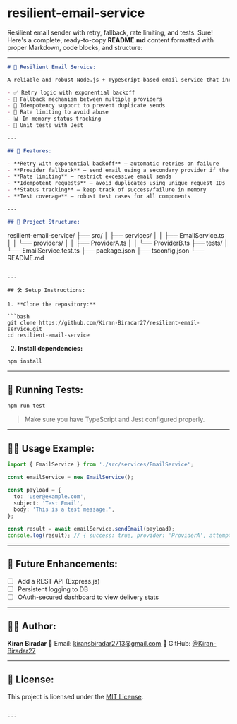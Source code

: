 # resilient-email-service
Resilient email sender with retry, fallback, rate limiting, and tests.
Sure! Here's a complete, ready-to-copy **README.md** content formatted with proper Markdown, code blocks, and structure:

---

```markdown
# 📧 Resilient Email Service:

A reliable and robust Node.js + TypeScript-based email service that includes:

- ✅ Retry logic with exponential backoff  
- 🔄 Fallback mechanism between multiple providers  
- 🧠 Idempotency support to prevent duplicate sends  
- 🚦 Rate limiting to avoid abuse  
- 📊 In-memory status tracking  
- 🧪 Unit tests with Jest  

---

## 🚀 Features:

- **Retry with exponential backoff** – automatic retries on failure  
- **Provider fallback** – send email using a secondary provider if the primary fails  
- **Rate limiting** – restrict excessive email sends  
- **Idempotent requests** – avoid duplicates using unique request IDs  
- **Status tracking** – keep track of success/failure in memory  
- **Test coverage** – robust test cases for all components  

---

## 📁 Project Structure:

```

resilient-email-service/
├── src/
│   ├── services/
│   │   ├── EmailService.ts
│   │   └── providers/
│   │       ├── ProviderA.ts
│   │       └── ProviderB.ts
├── tests/
│   └── EmailService.test.ts
├── package.json
├── tsconfig.json
└── README.md

````

---

## 🛠️ Setup Instructions:

1. **Clone the repository:**

```bash
git clone https://github.com/Kiran-Biradar27/resilient-email-service.git
cd resilient-email-service
````

2. **Install dependencies:**

```bash
npm install
```

---

## 🧪 Running Tests:

```bash
npm run test
```

> Make sure you have TypeScript and Jest configured properly.

---

## 🧑‍💻 Usage Example:

```ts
import { EmailService } from './src/services/EmailService';

const emailService = new EmailService();

const payload = {
  to: 'user@example.com',
  subject: 'Test Email',
  body: 'This is a test message.',
};

const result = await emailService.sendEmail(payload);
console.log(result); // { success: true, provider: 'ProviderA', attempts: 1 }
```

---

## 🔮 Future Enhancements:

* [ ] Add a REST API (Express.js)
* [ ] Persistent logging to DB
* [ ] OAuth-secured dashboard to view delivery stats

---

## 👨‍💻 Author:

**Kiran Biradar**
📧 Email: [kiransbiradar2713@gmail.com](mailto:kiransbiradar2713@gmail.com)
🔗 GitHub: [@Kiran-Biradar27](https://github.com/Kiran-Biradar27)

---

## 📝 License:

This project is licensed under the [MIT License](LICENSE).

```

---


